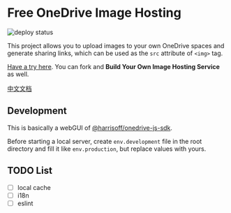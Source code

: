 # Free OneDrive Image Hosting

![deploy status](https://github.com/harrisoff/onedrive-image-hosting/workflows/deploy/badge.svg)

This project allows you to upload images to your own OneDrive spaces and generate sharing links, which can be used as the `src` attribute of `<img>` tag.

[Have a try here](https://harrisoff.github.io/onedrive-image-hosting). You can fork and **Build Your Own Image Hosting Service** as well.

[中文文档](./README.zh-cn.md)

## Development

This is basically a webGUI of [@harrisoff/onedrive-js-sdk](https://github.com/harrisoff/onedrive-js-sdk).

Before starting a local server, create `env.development` file in the root directory and fill it like `env.production`, but replace values with yours.

## TODO List

- [ ] local cache
- [ ] i18n
- [ ] eslint
